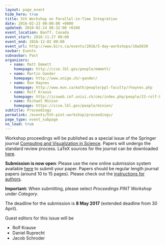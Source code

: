 ```yaml
---
layout: page_event
hide_hero: true
title: 5th Workshop on Parallel-in-Time Integration
date: 2016-02-23 00:00:00 +0000
updated: 2016-02-24 08:32:00 +0100
event_location: Banff, Canada
event_start: 2016-11-27 00:00
event_end: 2016-12-02 00:00
event_url: http://www.birs.ca/events/2016/5-day-workshops/16w5030
navbar: Events
subnavbar: Past
organizers:
  - name: Matt Emmett
    homepage: http://ccse.lbl.gov/people/emmett/
  - name: Martin Gander
    homepage: http://www.unige.ch/~gander/
  - name: Ron Haynes
    homepage: http://www.mun.ca/math/people/ppl-faculty/rhaynes.php
  - name: Rolf Krause
    homepage: http://icsweb.inf.unisi.ch/cms/index.php/people/23-rolf-krause.html
  - name: Michael Minion
    homepage: https://ccse.lbl.gov/people/minion/
subtitle: Proceedings
permalink: /events/5th-pint-workshop/proceedings/
page_type: event_subpage
no_lead: true
---
```


Workshop proceedings will be published as a special issue of the Springer journal [Computing and Visualization in Science](http://link.springer.com/journal/791). Papers will undergo the standard review process. LaTeX sources for the journal can be downloaded [here](http://static.springer.com/sgw/documents/468198/application/zip/LaTeX.zip).

**Submission is now open**: Please use the *new* online submission system available [here](https://cvs.gcsc.uni-frankfurt.de/en/papers/new?sid=WBXGL0AwwteFze3QG) to submit your paper. Papers should be regular length journal papers (around 10 to 15 pages). Please check out the [instructions for authors](http://www.springer.com/mathematics/computational+science+%26+engineering/journal/791?detailsPage=pltci_1060654).

**Important:** When submitting, please select *Proceedings PINT Workshop* under *Category*.

The deadline for the submission is **8 May 2017** (extended deadline from 30 April).

Guest editors for this issue will be

 - Rolf Krause
 - Daniel Ruprecht
 - Jacob Schroder